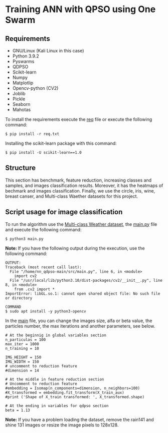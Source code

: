 # Training ANN with QPSO using One Swarm

## Requirements
- GNU/Linux (Kali Linux in this case)
- Python 3.9.2
- Pyswarms
- QDPSO
- Scikit-learn 
- Numpy
- Matplotlip
- Opencv-python (CV2)
- Joblib
- Pickle
- Seaborn
- Mahotas

To install the requirements execute the [req](./req.txt) file or execute the following command:
```
$ pip install -r req.txt
```
Installing the scikit-learn package with this command:
```
$ pip install -U scikit-learn==1.0
```
## Structure
This section has benchmark, feature reduction, increasing classes and samples, and images classification results. Moreover, it has the heatmaps of bechmark and images classification. Finally, we use the circle, iris, wine, breast canser, and Multi-class Waether datasets for this project. 

## Script usage for image classification
To run the algorithm use the [Multi-class Weather dataset](https://www.kaggle.com/datasets/somesh24/multiclass-images-for-weather-classification), the [main.py](./main.py) file and execute the following command: 
```
$ python3 main.py
```

<b> Note: </b> If you have the following output during the execution, use the following command:
```
OUTPUT:
Traceback (most recent call last):
  File "/home/nn_qdpso-main/src/main.py", line 6, in <module>
    import cv2
  File "/usr/local/lib/python3.10/dist-packages/cv2/__init__.py", line 8, in <module>
    from .cv2 import *
ImportError: libGL.so.1: cannot open shared object file: No such file or directory

COMMAND
$ sudo apt install -y python3-opencv
```

In the [main](./main.py) file, you can change the images size, alfa or beta value, the particles number, the max iterations and another parameters, see below.
```
# At the beginnig in global variables section
n_particulas = 100
max_iter = 1000
n_training = 10

IMG_HEIGHT = 150
IMG_WIDTH = 150
# uncomment to reduction feature
#dimension = 14

# At the middle in feature reduction section
# Uncomment to reduction feature
#embedding = Isomap(n_components=dimension, n_neighbors=100)
#X_transformed = embedding.fit_transform(X_train_aux)
#print ('Shape of X_train transformed: ', X_transformed.shape)

# At the ending in variables for qdpso section
beta = 1.13
```

<b>Note:</b> If you have a problem loading the dataset, remove the rain141 and shine 131 images or resize the image pixels to 128x128.
